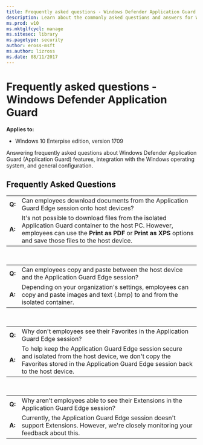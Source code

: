 ```yaml
---
title: Frequently asked questions - Windows Defender Application Guard (Windows 10)
description: Learn about the commonly asked questions and answers for Windows Defender Application Guard.
ms.prod: w10
ms.mktglfcycl: manage
ms.sitesec: library
ms.pagetype: security
author: eross-msft
ms.author: lizross
ms.date: 08/11/2017
---
```


# Frequently asked questions - Windows Defender Application Guard 

**Applies to:**
- Windows 10 Enterpise edition, version 1709

Answering frequently asked questions about Windows Defender Application Guard (Application Guard) features, integration with the Windows operating system, and general configuration.

## Frequently Asked Questions

| | |
|---|----------------------------|
|**Q:** |Can employees download documents from the Application Guard Edge session onto host devices?|
|**A:** |It's not possible to download files from the isolated Application Guard container to the host PC. However, employees can use the **Print as PDF** or **Print as XPS** options and save those files to the host device.|
<br>

| | |
|---|----------------------------|
|**Q:** |Can employees copy and paste between the host device and the Application Guard Edge session?|
|**A:** |Depending on your organization's settings, employees can copy and paste images and text (.bmp) to and from the isolated container.|
<br>

| | |
|---|----------------------------|
|**Q:** |Why don't employees see their Favorites in the Application Guard Edge session?|
|**A:** |To help keep the Application Guard Edge session secure and isolated from the host device, we don't copy the Favorites stored in the Application Guard Edge session back to the host device.|
<br>

| | |
|---|----------------------------|
|**Q:** |Why aren’t employees able to see their Extensions in the Application Guard Edge session?|
|**A:** |Currently, the Application Guard Edge session doesn't support Extensions. However, we're closely monitoring your feedback about this.|
